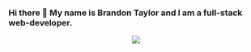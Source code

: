 ### Hi there 👻 My name is Brandon Taylor and I am a full-stack web-developer.

<div align="center">
  <img src="https://github-readme-streak-stats.herokuapp.com/?user=brandontaylor156&theme=monokai&hide_border=false" />
</div>
